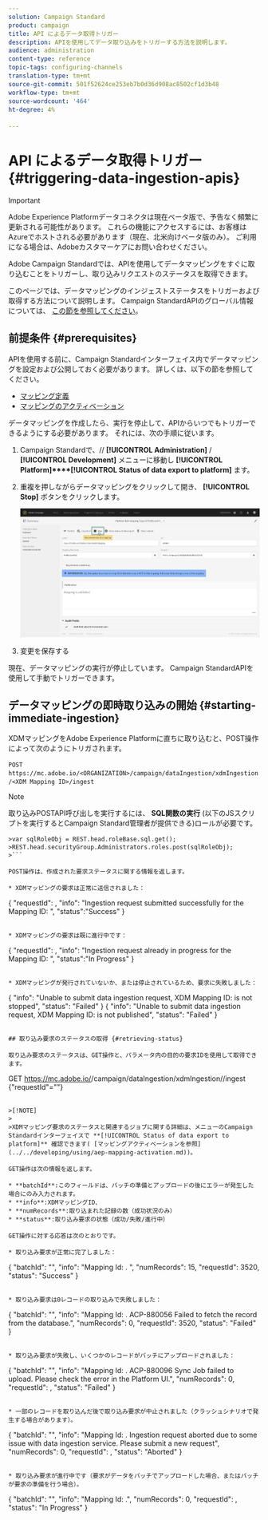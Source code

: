 ```yaml
---
solution: Campaign Standard
product: campaign
title: API によるデータ取得トリガー
description: APIを使用してデータ取り込みをトリガーする方法を説明します。
audience: administration
content-type: reference
topic-tags: configuring-channels
translation-type: tm+mt
source-git-commit: 501f52624ce253eb7b0d36d908ac8502cf1d3b48
workflow-type: tm+mt
source-wordcount: '464'
ht-degree: 4%

---
```



# API によるデータ取得トリガー {#triggering-data-ingestion-apis}

>[!IMPORTANT]
>
>Adobe Experience Platformデータコネクタは現在ベータ版で、予告なく頻繁に更新される可能性があります。 これらの機能にアクセスするには、お客様はAzureでホストされる必要があります（現在、北米向けベータ版のみ）。 ご利用になる場合は、Adobeカスタマーケアにお問い合わせください。

Adobe Campaign Standardでは、APIを使用してデータマッピングをすぐに取り込むことをトリガーし、取り込みリクエストのステータスを取得できます。

このページでは、データマッピングのインジェストステータスをトリガーおよび取得する方法について説明します。 Campaign StandardAPIのグローバル情報については、 [この節を参照してください](../../api/using/get-started-apis.md)。

## 前提条件 {#prerequisites}

APIを使用する前に、Campaign Standardインターフェイス内でデータマッピングを設定および公開しておく必要があります。 詳しくは、以下の節を参照してください。

* [マッピング定義](../../developing/using/aep-mapping-definition.md)
* [マッピングのアクティベーション](../../developing/using/aep-mapping-activation.md)

データマッピングを作成したら、実行を停止して、APIからいつでもトリガーできるようにする必要があります。 それには、次の手順に従います。

1. Campaign Standardで、// **[!UICONTROL Administration]** / **[!UICONTROL Development]** メニューに移動し **[!UICONTROL Platform]****[!UICONTROL Status of data export to platform]** ます。

1. 重複を押しながらデータマッピングをクリックして開き、 **[!UICONTROL Stop]** ボタンをクリックします。

   ![](assets/aep_datamapping_stop.png)

1. 変更を保存する

現在、データマッピングの実行が停止しています。 Campaign StandardAPIを使用して手動でトリガーできます。

## データマッピングの即時取り込みの開始 {#starting-immediate-ingestion}

XDMマッピングをAdobe Experience Platformに直ちに取り込むと、POST操作によって次のようにトリガされます。

`POST https://mc.adobe.io/<ORGANIZATION>/campaign/dataIngestion/xdmIngestion/<XDM Mapping ID>/ingest`

>[!NOTE]
>
>取り込みPOSTAPI呼び出しを実行するには、 **SQL関数の実行** (以下のJSスクリプトを実行するとCampaign Standard管理者が提供できる)ロールが必要です。
>
>
```
>var sqlRoleObj = REST.head.roleBase.sql.get();
>REST.head.securityGroup.Administrators.roles.post(sqlRoleObj);
>```

POST操作は、作成された要求ステータスに関する情報を返します。

* XDMマッピングの要求は正常に送信されました：

```
{
"requestId": <value>,
"info": "Ingestion request submitted successfully for the Mapping ID: <value>",
"status":"Success"
}
```

* XDMマッピングの要求は既に進行中です：

```
{
"requestId": <value>,
"info": "Ingestion request already in progress for the Mapping ID: <value>",
"status":"In Progress"
}
```

* XDMマッピングが発行されていないか、または停止されているため、要求に失敗しました：

```
{
"info": "Unable to submit data ingestion request, XDM Mapping ID: <value> is not stopped",
"status": "Failed"
}
{
"info": "Unable to submit data ingestion request, XDM Mapping ID: <value> is not published",
"status": "Failed"
}
```

## 取り込み要求のステータスの取得 {#retrieving-status}

取り込み要求のステータスは、GET操作と、パラメータ内の目的の要求IDを使用して取得できます。

```
GET https://mc.adobe.io/<ORGANIZATION>/campaign/dataIngestion/xdmIngestion/<XDM Mapping ID>/ingest
{"requestId"="<value>"}
```

>[!NOTE]
>
>XDMマッピング要求のステータスと関連するジョブに関する詳細は、メニューのCampaign Standardインターフェイスで **[!UICONTROL Status of data export to platform]** 確認できます( [マッピングアクティベーションを参照](../../developing/using/aep-mapping-activation.md))。

GET操作は次の情報を返します。

* **batchId**:このフィールドは、バッチの準備とアップロードの後にエラーが発生した場合にのみ入力されます。
* **info**:XDMマッピングID、
* **numRecords**:取り込まれた記録の数（成功状況のみ）
* **status**:取り込み要求の状態（成功/失敗/進行中）

GET操作に対する応答は次のとおりです。

* 取り込み要求が正常に完了しました：

   ```
   {
   "batchId": "",
   "info": "Mapping Id: <value>. ",
   "numRecords": 15,
   "requestId": 3520,
   "status": "Success"
   }
   ```

* 取り込み要求は0レコードの取り込みで失敗しました：

   ```
   {
   "batchId": "",
   "info": "Mapping Id: <value>. ACP-880056 Failed to fetch the record from the database.",
   "numRecords": 0,
   "requestId": 3520,
   "status": "Failed"
   }
   ```

* 取り込み要求が失敗し、いくつかのレコードがバッチにアップロードされました：

   ```
   {
   "batchId": "<value>",
   "info": "Mapping Id: <value>. ACP-880096 Sync Job failed to upload. Please check the error in the Platform UI.",
   "numRecords": 0,
   "requestId": <value>,
   "status": "Failed"
   }
   ```

* 一部のレコードを取り込んだ後で取り込み要求が中止されました（クラッシュシナリオで発生する場合があります）。

   ```
   {
   "batchId": "",
   "info": "Mapping Id: <value>. Ingestion request aborted due to some issue with data ingestion service. Please submit a new request",
   "numRecords": 0,
   "requestId": <value>,
   "status": "Aborted"
   }
   ```

* 取り込み要求が進行中です（要求がデータをバッチでアップロードした場合、またはバッチが要求の準備を行う場合）。

   ```
   {
   "batchId": "",
   "info": "Mapping Id: <value>.",
   "numRecords": 0,
   "requestId": <value>,
   "status": "In Progress"
   }
   ```
